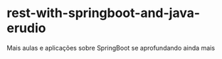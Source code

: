 # rest-with-springboot-and-java-erudio
Mais aulas e aplicações sobre SpringBoot se aprofundando ainda mais 
